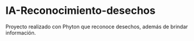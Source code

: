 # IA-Reconocimiento-desechos
Proyecto realizado con Phyton que reconoce desechos, además de brindar información.
